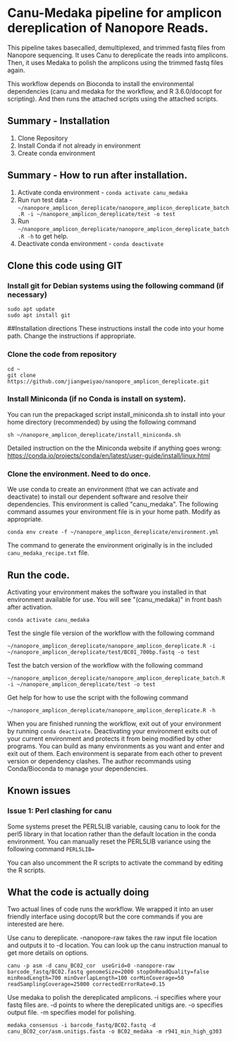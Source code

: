 # Canu-Medaka pipeline for amplicon dereplication of Nanopore Reads.

This pipeline takes basecalled, demultiplexed, and trimmed fastq files from Nanopore sequencing.
It uses Canu to dereplicate the reads into amplicons.
Then, it uses Medaka to polish the amplicons using the trimmed fastq files again.

This workflow depends on Bioconda to install the environmental dependencies (canu and medaka for the workflow, and R 3.6.0/docopt for scripting).
And then runs the attached scripts using the attached scripts.

## Summary - Installation 
1. Clone Repository 
2. Install Conda if not already in environment
3. Create conda environment

## Summary - How to run after installation.
1. Activate conda environment - `conda activate canu_medaka`
2. Run run test data - `~/nanopore_amplicon_dereplicate/nanopore_amplicon_dereplicate_batch.R -i ~/nanopore_amplicon_dereplicate/test -o test`
3. Run `~/nanopore_amplicon_dereplicate/nanopore_amplicon_dereplicate_batch.R -h` to get help.
4. Deactivate conda environment - `conda deactivate`

## Clone this code using GIT

### Install git for Debian systems using the following command (if necessary)
```
sudo apt update
sudo apt install git
```

##Installation directions 
These instructions install the code into your home path. Change the instructions if appropriate. 

### Clone the code from repository
```
cd ~
git clone https://github.com/jiangweiyao/nanopore_amplicon_dereplicate.git
```

### Install Miniconda (if no Conda is install on system). 
You can run the prepackaged script install_miniconda.sh to install into your home directory (recommended) by using the following command
```
sh ~/nanopore_amplicon_dereplicate/install_miniconda.sh
```

Detailed instruction on the the Miniconda website if anything goes wrong:
https://conda.io/projects/conda/en/latest/user-guide/install/linux.html

### Clone the environment. Need to do once.

We use conda to create an environment (that we can activate and deactivate) to install our dependent software and resolve their dependencies. This environment is called "canu_medaka". The following command assumes your environment file is in your home path. Modify as appropriate.

```
conda env create -f ~/nanopore_amplicon_dereplicate/environment.yml
```

The command to generate the environment originally is in the included `canu_medaka_recipe.txt` file. 

## Run the code.

Activating your environment makes the software you installed in that environment available for use. You will see "(canu_medaka)" in front bash after activation.
```
conda activate canu_medaka
```

Test the single file version of the workflow with the following command
```
~/nanopore_amplicon_dereplicate/nanopore_amplicon_dereplicate.R -i ~/nanopore_amplicon_dereplicate/test/BC01_700bp.fastq -o test
```

Test the batch version of the workflow with the following command
```
~/nanopore_amplicon_dereplicate/nanopore_amplicon_dereplicate_batch.R -i ~/nanopore_amplicon_dereplicate/test -o test
```

Get help for how to use the script with the following command
```
~/nanopore_amplicon_dereplicate/nanopore_amplicon_dereplicate.R -h
```

When you are finished running the workflow, exit out of your environment by running `conda deactivate`. Deactivating your environment exits out of your current environment and protects it from being modified by other programs. You can build as many environments as you want and enter and exit out of them. Each environment is separate from each other to prevent version or dependency clashes. The author recommands using Conda/Bioconda to manage your dependencies.

## Known issues
### Issue 1: Perl clashing for canu
Some systems preset the PERL5LIB variable, causing canu to look for the perl5 library in that location rather than the default location in the conda environment. You can manually reset the PERL5LIB variance using the following command
`PERL5LIB=`

You can also uncomment the R scripts to activate the command by editing the R scripts.


## What the code is actually doing
Two actual lines of code runs the workflow. We wrapped it into an user friendly interface using docopt/R but the core commands if you are interested are here.

Use canu to dereplicate. -nanopore-raw takes the raw input file location and outputs it to -d location. You can look up the canu instruction manual to get more details on options.  
```
canu -p asm -d canu_BC02_cor  useGrid=0 -nanopore-raw barcode_fastq/BC02.fastq genomeSize=2000 stopOnReadQuality=false minReadLength=700 minOverlapLength=100 corMinCoverage=50 readSamplingCoverage=25000 correctedErrorRate=0.15 
```

Use medaka to polish the dereplicated amplicons. -i specifies where your fastq files are. -d points to where the dereplicated unitigs are. -o specifies output file. -m specifies model for polishing.  
```
medaka_consensus -i barcode_fastq/BC02.fastq -d canu_BC02_cor/asm.unitigs.fasta -o BC02_medaka -m r941_min_high_g303
````
